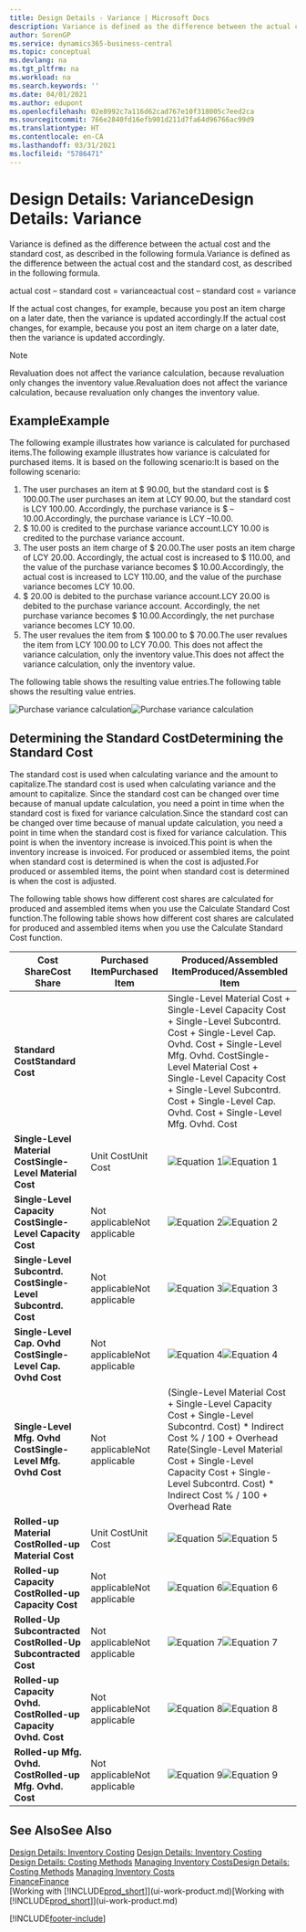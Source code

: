 ```yaml
---
title: Design Details - Variance | Microsoft Docs
description: Variance is defined as the difference between the actual cost and the standard cost, as described in the following formula.
author: SorenGP
ms.service: dynamics365-business-central
ms.topic: conceptual
ms.devlang: na
ms.tgt_pltfrm: na
ms.workload: na
ms.search.keywords: ''
ms.date: 04/01/2021
ms.author: edupont
ms.openlocfilehash: 02e8992c7a116d62cad767e10f318005c7eed2ca
ms.sourcegitcommit: 766e2840fd16efb901d211d7fa64d96766ac99d9
ms.translationtype: HT
ms.contentlocale: en-CA
ms.lasthandoff: 03/31/2021
ms.locfileid: "5786471"
---
```

# <a name="design-details-variance"></a><span data-ttu-id="1b52f-103">Design Details: Variance</span><span class="sxs-lookup"><span data-stu-id="1b52f-103">Design Details: Variance</span></span>
<span data-ttu-id="1b52f-104">Variance is defined as the difference between the actual cost and the standard cost, as described in the following formula.</span><span class="sxs-lookup"><span data-stu-id="1b52f-104">Variance is defined as the difference between the actual cost and the standard cost, as described in the following formula.</span></span>  

 <span data-ttu-id="1b52f-105">actual cost – standard cost = variance</span><span class="sxs-lookup"><span data-stu-id="1b52f-105">actual cost – standard cost = variance</span></span>  

 <span data-ttu-id="1b52f-106">If the actual cost changes, for example, because you post an item charge on a later date, then the variance is updated accordingly.</span><span class="sxs-lookup"><span data-stu-id="1b52f-106">If the actual cost changes, for example, because you post an item charge on a later date, then the variance is updated accordingly.</span></span>  

> [!NOTE]  
>  <span data-ttu-id="1b52f-107">Revaluation does not affect the variance calculation, because revaluation only changes the inventory value.</span><span class="sxs-lookup"><span data-stu-id="1b52f-107">Revaluation does not affect the variance calculation, because revaluation only changes the inventory value.</span></span>  

## <a name="example"></a><span data-ttu-id="1b52f-108">Example</span><span class="sxs-lookup"><span data-stu-id="1b52f-108">Example</span></span>  
 <span data-ttu-id="1b52f-109">The following example illustrates how variance is calculated for purchased items.</span><span class="sxs-lookup"><span data-stu-id="1b52f-109">The following example illustrates how variance is calculated for purchased items.</span></span> <span data-ttu-id="1b52f-110">It is based on the following scenario:</span><span class="sxs-lookup"><span data-stu-id="1b52f-110">It is based on the following scenario:</span></span>  

1.  <span data-ttu-id="1b52f-111">The user purchases an item at $ 90.00, but the standard cost is $ 100.00.</span><span class="sxs-lookup"><span data-stu-id="1b52f-111">The user purchases an item at LCY 90.00, but the standard cost is LCY 100.00.</span></span> <span data-ttu-id="1b52f-112">Accordingly, the purchase variance is $ –10.00.</span><span class="sxs-lookup"><span data-stu-id="1b52f-112">Accordingly, the purchase variance is LCY –10.00.</span></span>  
2.  <span data-ttu-id="1b52f-113">$ 10.00 is credited to the purchase variance account.</span><span class="sxs-lookup"><span data-stu-id="1b52f-113">LCY 10.00 is credited to the purchase variance account.</span></span>  
3.  <span data-ttu-id="1b52f-114">The user posts an item charge of $ 20.00.</span><span class="sxs-lookup"><span data-stu-id="1b52f-114">The user posts an item charge of LCY 20.00.</span></span> <span data-ttu-id="1b52f-115">Accordingly, the actual cost is increased to $ 110.00, and the value of the purchase variance becomes $ 10.00.</span><span class="sxs-lookup"><span data-stu-id="1b52f-115">Accordingly, the actual cost is increased to LCY 110.00, and the value of the purchase variance becomes LCY 10.00.</span></span>  
4.  <span data-ttu-id="1b52f-116">$ 20.00 is debited to the purchase variance account.</span><span class="sxs-lookup"><span data-stu-id="1b52f-116">LCY 20.00 is debited to the purchase variance account.</span></span> <span data-ttu-id="1b52f-117">Accordingly, the net purchase variance becomes $ 10.00.</span><span class="sxs-lookup"><span data-stu-id="1b52f-117">Accordingly, the net purchase variance becomes LCY 10.00.</span></span>  
5.  <span data-ttu-id="1b52f-118">The user revalues the item from $ 100.00 to $ 70.00.</span><span class="sxs-lookup"><span data-stu-id="1b52f-118">The user revalues the item from LCY 100.00 to LCY 70.00.</span></span> <span data-ttu-id="1b52f-119">This does not affect the variance calculation, only the inventory value.</span><span class="sxs-lookup"><span data-stu-id="1b52f-119">This does not affect the variance calculation, only the inventory value.</span></span>  

 <span data-ttu-id="1b52f-120">The following table shows the resulting value entries.</span><span class="sxs-lookup"><span data-stu-id="1b52f-120">The following table shows the resulting value entries.</span></span>  

 <span data-ttu-id="1b52f-121">![Purchase variance calculation](media/design_details_inventory_costing_11_purchase_variance.png "Purchase variance calculation")</span><span class="sxs-lookup"><span data-stu-id="1b52f-121">![Purchase variance calculation](media/design_details_inventory_costing_11_purchase_variance.png "Purchase variance calculation")</span></span>  

## <a name="determining-the-standard-cost"></a><span data-ttu-id="1b52f-122">Determining the Standard Cost</span><span class="sxs-lookup"><span data-stu-id="1b52f-122">Determining the Standard Cost</span></span>  
 <span data-ttu-id="1b52f-123">The standard cost is used when calculating variance and the amount to capitalize.</span><span class="sxs-lookup"><span data-stu-id="1b52f-123">The standard cost is used when calculating variance and the amount to capitalize.</span></span> <span data-ttu-id="1b52f-124">Since the standard cost can be changed over time because of manual update calculation, you need a point in time when the standard cost is fixed for variance calculation.</span><span class="sxs-lookup"><span data-stu-id="1b52f-124">Since the standard cost can be changed over time because of manual update calculation, you need a point in time when the standard cost is fixed for variance calculation.</span></span> <span data-ttu-id="1b52f-125">This point is when the inventory increase is invoiced.</span><span class="sxs-lookup"><span data-stu-id="1b52f-125">This point is when the inventory increase is invoiced.</span></span> <span data-ttu-id="1b52f-126">For produced or assembled items, the point when standard cost is determined is when the cost is adjusted.</span><span class="sxs-lookup"><span data-stu-id="1b52f-126">For produced or assembled items, the point when standard cost is determined is when the cost is adjusted.</span></span>  

 <span data-ttu-id="1b52f-127">The following table shows how different cost shares are calculated for produced and assembled items when you use the Calculate Standard Cost function.</span><span class="sxs-lookup"><span data-stu-id="1b52f-127">The following table shows how different cost shares are calculated for produced and assembled items when you use the Calculate Standard Cost function.</span></span>  

|<span data-ttu-id="1b52f-128">Cost Share</span><span class="sxs-lookup"><span data-stu-id="1b52f-128">Cost Share</span></span>|<span data-ttu-id="1b52f-129">Purchased Item</span><span class="sxs-lookup"><span data-stu-id="1b52f-129">Purchased Item</span></span>|<span data-ttu-id="1b52f-130">Produced/Assembled Item</span><span class="sxs-lookup"><span data-stu-id="1b52f-130">Produced/Assembled Item</span></span>|  
|----------------|--------------------|------------------------------|  
|<span data-ttu-id="1b52f-131">**Standard Cost**</span><span class="sxs-lookup"><span data-stu-id="1b52f-131">**Standard Cost**</span></span>||<span data-ttu-id="1b52f-132">Single-Level Material Cost + Single-Level Capacity Cost + Single-Level Subcontrd. Cost + Single-Level Cap. Ovhd. Cost + Single-Level Mfg. Ovhd. Cost</span><span class="sxs-lookup"><span data-stu-id="1b52f-132">Single-Level Material Cost + Single-Level Capacity Cost + Single-Level Subcontrd. Cost + Single-Level Cap. Ovhd. Cost + Single-Level Mfg. Ovhd. Cost</span></span>|  
|<span data-ttu-id="1b52f-133">**Single-Level Material Cost**</span><span class="sxs-lookup"><span data-stu-id="1b52f-133">**Single-Level Material Cost**</span></span>|<span data-ttu-id="1b52f-134">Unit Cost</span><span class="sxs-lookup"><span data-stu-id="1b52f-134">Unit Cost</span></span>|<span data-ttu-id="1b52f-135">![Equation 1](media/design_details_inventory_costing_11_equation_1.png "Equation 1")</span><span class="sxs-lookup"><span data-stu-id="1b52f-135">![Equation 1](media/design_details_inventory_costing_11_equation_1.png "Equation 1")</span></span>|  
|<span data-ttu-id="1b52f-136">**Single-Level Capacity Cost**</span><span class="sxs-lookup"><span data-stu-id="1b52f-136">**Single-Level Capacity Cost**</span></span>|<span data-ttu-id="1b52f-137">Not applicable</span><span class="sxs-lookup"><span data-stu-id="1b52f-137">Not applicable</span></span>|<span data-ttu-id="1b52f-138">![Equation 2](media/design_details_inventory_costing_11_equation_2.png "Equation 2")</span><span class="sxs-lookup"><span data-stu-id="1b52f-138">![Equation 2](media/design_details_inventory_costing_11_equation_2.png "Equation 2")</span></span>|  
|<span data-ttu-id="1b52f-139">**Single-Level Subcontrd. Cost**</span><span class="sxs-lookup"><span data-stu-id="1b52f-139">**Single-Level Subcontrd. Cost**</span></span>|<span data-ttu-id="1b52f-140">Not applicable</span><span class="sxs-lookup"><span data-stu-id="1b52f-140">Not applicable</span></span>|<span data-ttu-id="1b52f-141">![Equation 3](media/design_details_inventory_costing_11_equation_3.png "Equation 3")</span><span class="sxs-lookup"><span data-stu-id="1b52f-141">![Equation 3](media/design_details_inventory_costing_11_equation_3.png "Equation 3")</span></span>|  
|<span data-ttu-id="1b52f-142">**Single-Level Cap. Ovhd Cost**</span><span class="sxs-lookup"><span data-stu-id="1b52f-142">**Single-Level Cap. Ovhd Cost**</span></span>|<span data-ttu-id="1b52f-143">Not applicable</span><span class="sxs-lookup"><span data-stu-id="1b52f-143">Not applicable</span></span>|<span data-ttu-id="1b52f-144">![Equation 4](media/design_details_inventory_costing_11_equation_4.png "Equation 4")</span><span class="sxs-lookup"><span data-stu-id="1b52f-144">![Equation 4](media/design_details_inventory_costing_11_equation_4.png "Equation 4")</span></span>|  
|<span data-ttu-id="1b52f-145">**Single-Level Mfg. Ovhd Cost**</span><span class="sxs-lookup"><span data-stu-id="1b52f-145">**Single-Level Mfg. Ovhd Cost**</span></span>|<span data-ttu-id="1b52f-146">Not applicable</span><span class="sxs-lookup"><span data-stu-id="1b52f-146">Not applicable</span></span>|<span data-ttu-id="1b52f-147">(Single-Level Material Cost + Single-Level Capacity Cost + Single-Level Subcontrd. Cost) \* Indirect Cost % / 100 + Overhead Rate</span><span class="sxs-lookup"><span data-stu-id="1b52f-147">(Single-Level Material Cost + Single-Level Capacity Cost + Single-Level Subcontrd. Cost) \* Indirect Cost % / 100 + Overhead Rate</span></span>|  
|<span data-ttu-id="1b52f-148">**Rolled-up Material Cost**</span><span class="sxs-lookup"><span data-stu-id="1b52f-148">**Rolled-up Material Cost**</span></span>|<span data-ttu-id="1b52f-149">Unit Cost</span><span class="sxs-lookup"><span data-stu-id="1b52f-149">Unit Cost</span></span>|<span data-ttu-id="1b52f-150">![Equation 5](media/design_details_inventory_costing_11_equation_5.png "Equation 5")</span><span class="sxs-lookup"><span data-stu-id="1b52f-150">![Equation 5](media/design_details_inventory_costing_11_equation_5.png "Equation 5")</span></span>|  
|<span data-ttu-id="1b52f-151">**Rolled-up Capacity Cost**</span><span class="sxs-lookup"><span data-stu-id="1b52f-151">**Rolled-up Capacity Cost**</span></span>|<span data-ttu-id="1b52f-152">Not applicable</span><span class="sxs-lookup"><span data-stu-id="1b52f-152">Not applicable</span></span>|<span data-ttu-id="1b52f-153">![Equation 6](media/design_details_inventory_costing_11_equation_6.png "Equation 6")</span><span class="sxs-lookup"><span data-stu-id="1b52f-153">![Equation 6](media/design_details_inventory_costing_11_equation_6.png "Equation 6")</span></span>|  
|<span data-ttu-id="1b52f-154">**Rolled-Up Subcontracted Cost**</span><span class="sxs-lookup"><span data-stu-id="1b52f-154">**Rolled-Up Subcontracted Cost**</span></span>|<span data-ttu-id="1b52f-155">Not applicable</span><span class="sxs-lookup"><span data-stu-id="1b52f-155">Not applicable</span></span>|<span data-ttu-id="1b52f-156">![Equation 7](media/design_details_inventory_costing_11_equation_7.png "Equation 7")</span><span class="sxs-lookup"><span data-stu-id="1b52f-156">![Equation 7](media/design_details_inventory_costing_11_equation_7.png "Equation 7")</span></span>|  
|<span data-ttu-id="1b52f-157">**Rolled-up Capacity Ovhd. Cost**</span><span class="sxs-lookup"><span data-stu-id="1b52f-157">**Rolled-up Capacity Ovhd. Cost**</span></span>|<span data-ttu-id="1b52f-158">Not applicable</span><span class="sxs-lookup"><span data-stu-id="1b52f-158">Not applicable</span></span>|<span data-ttu-id="1b52f-159">![Equation 8](media/design_details_inventory_costing_11_equation_8.png "Equation 8")</span><span class="sxs-lookup"><span data-stu-id="1b52f-159">![Equation 8](media/design_details_inventory_costing_11_equation_8.png "Equation 8")</span></span>|  
|<span data-ttu-id="1b52f-160">**Rolled-up Mfg. Ovhd. Cost**</span><span class="sxs-lookup"><span data-stu-id="1b52f-160">**Rolled-up Mfg. Ovhd. Cost**</span></span>|<span data-ttu-id="1b52f-161">Not applicable</span><span class="sxs-lookup"><span data-stu-id="1b52f-161">Not applicable</span></span>|<span data-ttu-id="1b52f-162">![Equation 9](media/design_details_inventory_costing_11_equation_9.png "Equation 9")</span><span class="sxs-lookup"><span data-stu-id="1b52f-162">![Equation 9](media/design_details_inventory_costing_11_equation_9.png "Equation 9")</span></span>|  

## <a name="see-also"></a><span data-ttu-id="1b52f-163">See Also</span><span class="sxs-lookup"><span data-stu-id="1b52f-163">See Also</span></span>  
 <span data-ttu-id="1b52f-164">[Design Details: Inventory Costing](design-details-inventory-costing.md) </span><span class="sxs-lookup"><span data-stu-id="1b52f-164">[Design Details: Inventory Costing](design-details-inventory-costing.md) </span></span>  
 <span data-ttu-id="1b52f-165">[Design Details: Costing Methods](design-details-costing-methods.md) [Managing Inventory Costs](finance-manage-inventory-costs.md)</span><span class="sxs-lookup"><span data-stu-id="1b52f-165">[Design Details: Costing Methods](design-details-costing-methods.md) [Managing Inventory Costs](finance-manage-inventory-costs.md)</span></span>  
 [<span data-ttu-id="1b52f-166">Finance</span><span class="sxs-lookup"><span data-stu-id="1b52f-166">Finance</span></span>](finance.md)  
 <span data-ttu-id="1b52f-167">[Working with [!INCLUDE[prod_short](includes/prod_short.md)]](ui-work-product.md)</span><span class="sxs-lookup"><span data-stu-id="1b52f-167">[Working with [!INCLUDE[prod_short](includes/prod_short.md)]](ui-work-product.md)</span></span>


[!INCLUDE[footer-include](includes/footer-banner.md)]